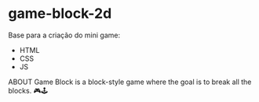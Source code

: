# game-block-2d
Base para a criação do mini game:
- HTML
- CSS
- JS

ABOUT
Game Block is a block-style game where the goal is to break all the blocks. 🎮🕹
